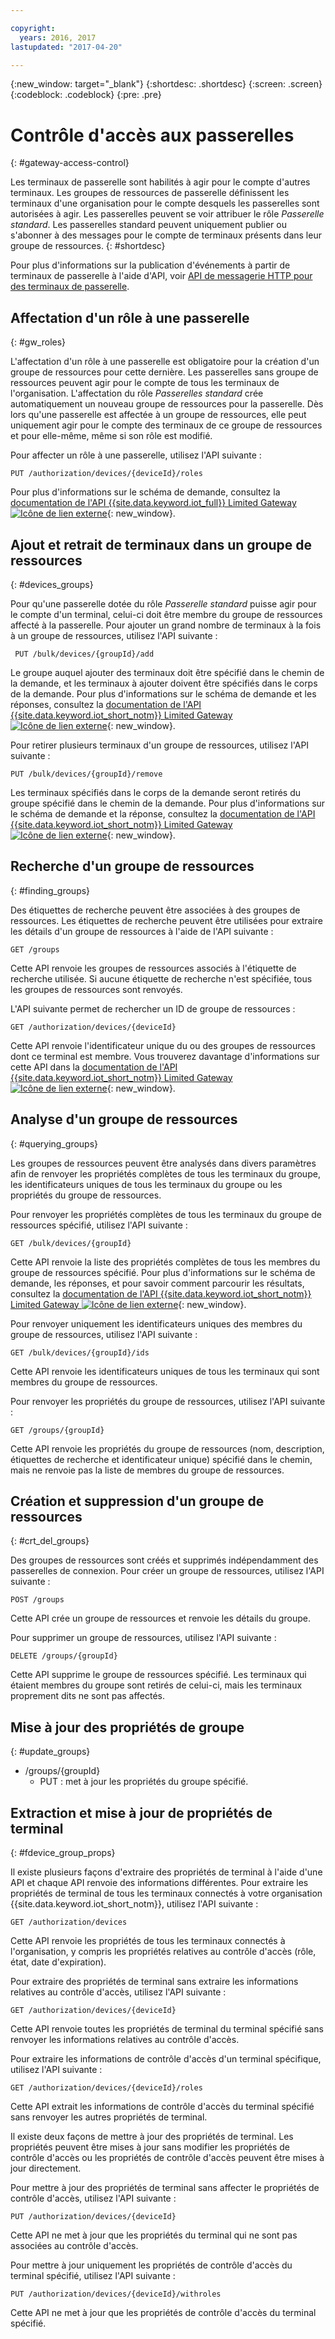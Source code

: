 ```yaml
---

copyright:
  years: 2016, 2017
lastupdated: "2017-04-20"

---
```


{:new_window: target="\_blank"}
{:shortdesc: .shortdesc}
{:screen: .screen}
{:codeblock: .codeblock}
{:pre: .pre}

# Contrôle d'accès aux passerelles
{: #gateway-access-control}

Les terminaux de passerelle sont habilités à agir pour le compte d'autres terminaux. Les groupes de ressources de passerelle définissent les terminaux d'une organisation pour le compte desquels les passerelles sont autorisées à agir. Les passerelles peuvent se voir attribuer le rôle *Passerelle standard*. Les passerelles standard peuvent uniquement publier ou s'abonner à des messages pour le compte de terminaux présents dans leur groupe de ressources.
{: #shortdesc}


Pour plus d'informations sur la publication d'événements à partir de terminaux de passerelle à l'aide d'API, voir [API de messagerie HTTP pour des terminaux de passerelle](../gateways/gw_intro_api.html).

## Affectation d'un rôle à une passerelle
{: #gw_roles}

L'affectation d'un rôle à une passerelle est obligatoire pour la création d'un groupe de ressources pour cette dernière. Les passerelles sans groupe de ressources peuvent agir pour le compte de tous les terminaux de l'organisation. L'affectation du rôle *Passerelles standard* crée automatiquement un nouveau groupe de ressources pour la passerelle. Dès lors qu'une passerelle est affectée à un groupe de ressources, elle peut uniquement agir pour le compte des terminaux de ce groupe de ressources et pour elle-même, même si son rôle est modifié.

Pour affecter un rôle à une passerelle, utilisez l'API suivante :

```
PUT /authorization/devices/{deviceId}/roles
```

Pour plus d'informations sur le schéma de demande, consultez la [documentation de l'API {{site.data.keyword.iot_full}} Limited Gateway ![Icône de lien externe](../../../icons/launch-glyph.svg "Icône de lien externe")](https://docs.internetofthings.ibmcloud.com/apis/swagger/v0002-beta/security-gateway-beta.html#!/Limited_Gateway/put_authorization_devices_deviceId_roles){: new_window}.

## Ajout et retrait de terminaux dans un groupe de ressources
{: #devices_groups}

Pour qu'une passerelle dotée du rôle *Passerelle standard* puisse agir pour le compte d'un terminal, celui-ci doit être membre du groupe de ressources affecté à la passerelle. Pour ajouter un grand nombre de terminaux à la fois à un groupe de ressources, utilisez l'API suivante :

```
 PUT /bulk/devices/{groupId}/add
```

Le groupe auquel ajouter des terminaux doit être spécifié dans le chemin de la demande, et les terminaux à ajouter doivent être spécifiés dans le corps de la demande. Pour plus d'informations sur le schéma de demande et les réponses, consultez la [documentation de l'API {{site.data.keyword.iot_short_notm}} Limited Gateway ![Icône de lien externe](../../../icons/launch-glyph.svg "Icône de lien externe")](https://docs.internetofthings.ibmcloud.com/apis/swagger/v0002-beta/security-gateway-beta.html#!/Limited_Gateway/put_bulk_devices_groupId_add){: new_window}.

Pour retirer plusieurs terminaux d'un groupe de ressources, utilisez l'API suivante :

```
PUT /bulk/devices/{groupId}/remove
```

Les terminaux spécifiés dans le corps de la demande seront retirés du groupe spécifié dans le chemin de la demande. Pour plus d'informations sur le schéma de demande et la réponse, consultez la [documentation de l'API {{site.data.keyword.iot_short_notm}} Limited Gateway ![Icône de lien externe](../../../icons/launch-glyph.svg "Icône de lien externe")](https://docs.internetofthings.ibmcloud.com/apis/swagger/v0002-beta/security-gateway-beta.html#!/Limited_Gateway/put_bulk_devices_groupId_remove){: new_window}.

## Recherche d'un groupe de ressources
{: #finding_groups}

Des étiquettes de recherche peuvent être associées à des groupes de ressources. Les étiquettes de recherche peuvent être utilisées pour extraire les détails d'un groupe de ressources à l'aide de l'API suivante :

```
GET /groups
```

Cette API renvoie les groupes de ressources associés à l'étiquette de recherche utilisée. Si aucune étiquette de recherche n'est spécifiée, tous les groupes de ressources sont renvoyés. <!-- For more information about the request schema, response, and how to page through results, see the [{{site.data.keyword.iot_short_notm}} API documentation](LINK TO CORRECT API). -->

L'API suivante permet de rechercher un ID de groupe de ressources :

```
GET /authorization/devices/{deviceId}
```

Cette API renvoie l'identificateur unique du ou des groupes de ressources dont ce terminal est membre. Vous trouverez davantage d'informations sur cette API dans la [ documentation de l'API {{site.data.keyword.iot_short_notm}} Limited Gateway ![Icône de lien externe](../../../icons/launch-glyph.svg "Icône de lien externe")](https://docs.internetofthings.ibmcloud.com/apis/swagger/v0002-beta/security-gateway-beta.html#!/Limited_Gateway/get_authorization_devices_deviceId){: new_window}.


## Analyse d'un groupe de ressources
{: #querying_groups}

Les groupes de ressources peuvent être analysés dans divers paramètres afin de renvoyer les propriétés complètes de tous les terminaux du groupe, les identificateurs uniques de tous les terminaux du groupe ou les propriétés du groupe de ressources.

Pour renvoyer les propriétés complètes de tous les terminaux du groupe de ressources spécifié, utilisez l'API suivante :

```
GET /bulk/devices/{groupId}
```

Cette API renvoie la liste des propriétés complètes de tous les membres du groupe de ressources spécifié. Pour plus d'informations sur le schéma de demande, les réponses, et pour savoir comment parcourir les résultats, consultez la [documentation de l'API {{site.data.keyword.iot_short_notm}} Limited Gateway ![Icône de lien externe](../../../icons/launch-glyph.svg "Icône de lien externe")](https://docs.internetofthings.ibmcloud.com/apis/swagger/v0002-beta/security-gateway-beta.html#!/Limited_Gateway/get_bulk_devices_groupId){: new_window}.

Pour renvoyer uniquement les identificateurs uniques des membres du groupe de ressources, utilisez l'API suivante :

```
GET /bulk/devices/{groupId}/ids
```

Cette API renvoie les identificateurs uniques de tous les terminaux qui sont membres du groupe de ressources. <!-- For more information on the request schema and responses, see the [{{site.data.keyword.iot_short_notm}} API documentation](LINK TO CORRECT API). -->

Pour renvoyer les propriétés du groupe de ressources, utilisez l'API suivante :

```
GET /groups/{groupId}
```

Cette API renvoie les propriétés du groupe de ressources (nom, description, étiquettes de recherche et identificateur unique) spécifié dans le chemin, mais ne renvoie pas la liste de membres du groupe de ressources. <!-- For more information on the request schema and responses, see the [{{site.data.keyword.iot_short_notm}} API documentation](LINK TO CORRECT API). -->

## Création et suppression d'un groupe de ressources
{: #crt_del_groups}

Des groupes de ressources sont créés et supprimés indépendamment des passerelles de connexion. Pour créer un groupe de ressources, utilisez l'API suivante :

```
POST /groups
```

Cette API crée un groupe de ressources et renvoie les détails du groupe. <!-- For details on the request schema and the responses, see the [{{site.data.keyword.iot_short_notm}} API documentation](LINK TO CORRECT API). -->

Pour supprimer un groupe de ressources, utilisez l'API suivante :

```
DELETE /groups/{groupId}
```

Cette API supprime le groupe de ressources spécifié. Les terminaux qui étaient membres du groupe sont retirés de celui-ci, mais les terminaux proprement dits ne sont pas affectés. <!-- For more information, see the [{{site.data.keyword.iot_short_notm}} API documentation](LINK TO CORRECT API). -->

## Mise à jour des propriétés de groupe
{: #update_groups}

  - /groups/{groupId}
    - PUT : met à jour les propriétés du groupe spécifié.

## Extraction et mise à jour de propriétés de terminal
{: #fdevice_group_props}

Il existe plusieurs façons d'extraire des propriétés de terminal à l'aide d'une API et chaque API renvoie des informations différentes. Pour extraire les propriétés de terminal de tous les terminaux connectés à votre organisation {{site.data.keyword.iot_short_notm}}, utilisez l'API suivante :

```
GET /authorization/devices

```

Cette API renvoie les propriétés de tous les terminaux connectés à l'organisation, y compris les propriétés relatives au contrôle d'accès (rôle, état, date d'expiration). <!-- For more information on responses and how to page through results, see the [{{site.data.keyword.iot_short_notm}} API documentation](LINK TO CORRECT API). -->

Pour extraire des propriétés de terminal sans extraire les informations relatives au contrôle d'accès, utilisez l'API suivante :

```
GET /authorization/devices/{deviceId}
```

Cette API renvoie toutes les propriétés de terminal du terminal spécifié sans renvoyer les informations relatives au contrôle d'accès. <!-- For more information, see the [{{site.data.keyword.iot_short_notm}} device model documentation](LINK TO DEVICE MODEL) and [API documentation](LINK TO CORRECT API). -->

Pour extraire les informations de contrôle d'accès d'un terminal spécifique, utilisez l'API suivante :

```
GET /authorization/devices/{deviceId}/roles
```

Cette API extrait les informations de contrôle d'accès du terminal spécifié sans renvoyer les autres propriétés de terminal. <!-- For more information on the request schema and responses, see the [{{site.data.keyword.iot_short_notm}} API documentation](LINK TO CORRECT API). -->

Il existe deux façons de mettre à jour des propriétés de terminal. Les propriétés peuvent être mises à jour sans modifier les propriétés de contrôle d'accès ou les propriétés de contrôle d'accès peuvent être mises à jour directement.

Pour mettre à jour des propriétés de terminal sans affecter le propriétés de contrôle d'accès, utilisez l'API suivante :

```
PUT /authorization/devices/{deviceId}
```

Cette API ne met à jour que les propriétés du terminal qui ne sont pas associées au contrôle d'accès. <!-- For more information on request schema, see the [{{site.data.keyword.iot_short_notm}} API documentation](LINK TO CORRECT API). -->

Pour mettre à jour uniquement les propriétés de contrôle d'accès du terminal spécifié, utilisez l'API suivante :

```
PUT /authorization/devices/{deviceId}/withroles
```

Cette API ne met à jour que les propriétés de contrôle d'accès du terminal spécifié. <!-- For more information on the request schema, see the [{{site.data.keyword.iot_short_notm}} API documentation](LINK TO CORRECT API). -->
